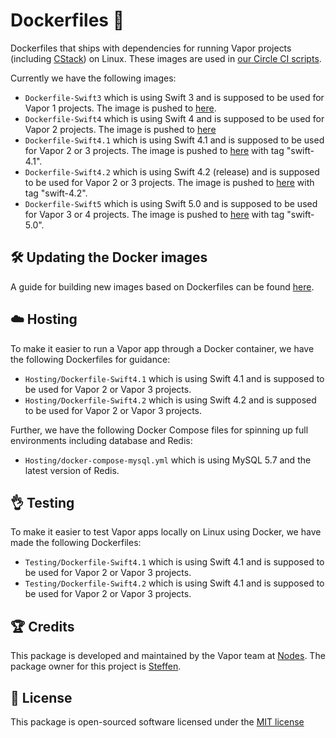 # Dockerfiles 🐳

Dockerfiles that ships with dependencies for running Vapor projects (including [CStack](https://github.com/nodes-vapor/cstack)) on Linux. These images are used in [our Circle CI scripts](https://github.com/nodes-vapor/readme/tree/master/Configuration/.circleci).

Currently we have the following images:

- `Dockerfile-Swift3` which is using Swift 3 and is supposed to be used for Vapor 1 projects. The image is pushed to [here](https://hub.docker.com/r/brettrtoomey/vapor1-ci/).
- `Dockerfile-Swift4` which is using Swift 4 and is supposed to be used for Vapor 2 projects. The image is pushed to [here](https://hub.docker.com/r/brettrtoomey/vapor-ci/)
- `Dockerfile-Swift4.1` which is using Swift 4.1 and is supposed to be used for Vapor 2 or 3 projects. The image is pushed to [here](https://hub.docker.com/r/nodesvapor/vapor-ci) with tag "swift-4.1".
- `Dockerfile-Swift4.2` which is using Swift 4.2 (release) and is supposed to be used for Vapor 2 or 3 projects. The image is pushed to [here](https://hub.docker.com/r/nodesvapor/vapor-ci) with tag "swift-4.2".
- `Dockerfile-Swift5` which is using Swift 5.0 and is supposed to be used for Vapor 3 or 4 projects. The image is pushed to [here](https://hub.docker.com/r/nodesvapor/vapor-ci) with tag "swift-5.0".

## 🛠 Updating the Docker images

A guide for building new images based on Dockerfiles can be found [here](https://circleci.com/docs/2.0/custom-images/).

## ☁️ Hosting

To make it easier to run a Vapor app through a Docker container, we have the following Dockerfiles for guidance:

- `Hosting/Dockerfile-Swift4.1` which is using Swift 4.1 and is supposed to be used for Vapor 2 or Vapor 3 projects.
- `Hosting/Dockerfile-Swift4.2` which is using Swift 4.2 and is supposed to be used for Vapor 2 or Vapor 3 projects.

Further, we have the following Docker Compose files for spinning up full environments including database and Redis:

- `Hosting/docker-compose-mysql.yml` which is using MySQL 5.7 and the latest version of Redis.

## 👌 Testing

To make it easier to test Vapor apps locally on Linux using Docker, we have made the following Dockerfiles:

- `Testing/Dockerfile-Swift4.1` which is using Swift 4.1 and is supposed to be used for Vapor 2 or Vapor 3 projects.
- `Testing/Dockerfile-Swift4.2` which is using Swift 4.1 and is supposed to be used for Vapor 2 or Vapor 3 projects.

## 🏆 Credits

This package is developed and maintained by the Vapor team at [Nodes](https://www.nodesagency.com).
The package owner for this project is [Steffen](https://github.com/steffendsommer).

## 📄 License

This package is open-sourced software licensed under the [MIT license](http://opensource.org/licenses/MIT)
